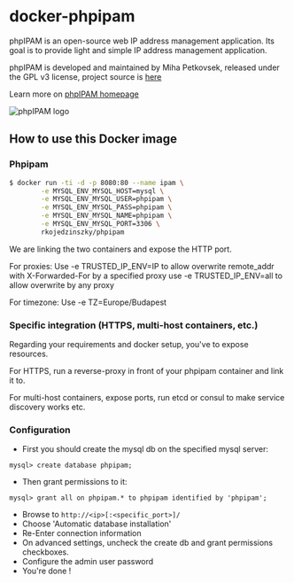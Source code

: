 # docker-phpipam

phpIPAM is an open-source web IP address management application. Its goal is to provide light and simple IP address management application.

phpIPAM is developed and maintained by Miha Petkovsek, released under the GPL v3 license, project source is [here](https://github.com/phpipam/phpipam)

Learn more on [phpIPAM homepage](http://phpipam.net)

![phpIPAM logo](http://phpipam.net/wp-content/uploads/2014/12/phpipam_logo_small.png)

## How to use this Docker image

### Phpipam

```bash
$ docker run -ti -d -p 8080:80 --name ipam \
		-e MYSQL_ENV_MYSQL_HOST=mysql \
		-e MYSQL_ENV_MYSQL_USER=phpipam \
		-e MYSQL_ENV_MYSQL_PASS=phpipam \
		-e MYSQL_ENV_MYSQL_NAME=phpipam \
		-e MYSQL_ENV_MYSQL_PORT=3306 \
		rkojedzinszky/phpipam
```

We are linking the two containers and expose the HTTP port.

For proxies:
Use -e TRUSTED_IP_ENV=IP to allow overwrite remote_addr with X-Forwarded-For by a specified proxy
use -e TRUSTED_IP_ENV=all to allow overwrite by any proxy

For timezone:
Use -e TZ=Europe/Budapest
### Specific integration (HTTPS, multi-host containers, etc.)

Regarding your requirements and docker setup, you've to expose resources.

For HTTPS, run a reverse-proxy in front of your phpipam container and link it to.

For multi-host containers, expose ports, run etcd or consul to make service discovery works etc.

### Configuration

* First you should create the mysql db on the specified mysql server:
```
mysql> create database phpipam;
```
* Then grant permissions to it:
```
mysql> grant all on phpipam.* to phpipam identified by 'phpipam';
```
* Browse to `http://<ip>[:<specific_port>]/`
* Choose 'Automatic database installation'
* Re-Enter connection information
* On advanced settings, uncheck the create db and grant permissions checkboxes.
* Configure the admin user password
* You're done !
